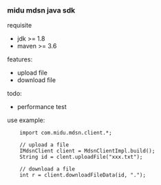 ### midu mdsn java sdk

requisite
- jdk >= 1.8
- maven >= 3.6

features:
- upload file
- download file

todo:
- performance test

use example:
```$java
    import com.midu.mdsn.client.*;

    // upload a file
    IMdsnClient client = MdsnClientImpl.build();
    String id = clent.uploadFile("xxx.txt");
    
    // download a file
    int r = client.downloadFileData(id, ".");
```